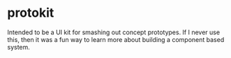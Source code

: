 # protokit
 
Intended to be a UI kit for smashing out concept prototypes. If I never use this, then it was a fun way to learn more about building a component based system.
